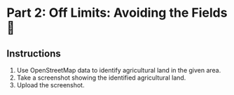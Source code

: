 # Part 2: Off Limits: Avoiding the Fields 🌾

## Instructions

1.  Use OpenStreetMap data to identify agricultural land in the given area.
2.  Take a screenshot showing the identified agricultural land.
3.  Upload the screenshot.
